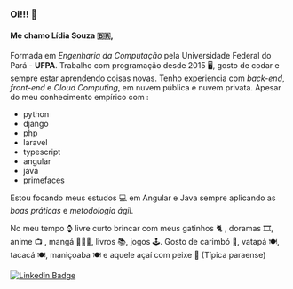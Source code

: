 ### Oi!!! 👋
#### Me chamo Lídia Souza 🇧🇷,
Formada em *Engenharia da Computação* pela Universidade Federal do Pará - **UFPA**. Trabalho com programação desde 2015 🖥️, gosto de codar e sempre estar aprendendo coisas novas. Tenho experiencia com *back-end*, *front-end* e *Cloud Computing*, em nuvem pública e nuvem privata.
Apesar do meu conhecimento empírico com :
- python
- django
- php
- laravel
- typescript
- angular
- java
- primefaces

Estou focando meus estudos 💻 em Angular e Java sempre aplicando as *boas práticas* e *metodologia ágil*.
 
 
No meu tempo ⌚ livre curto brincar com meus gatinhos 🐈 , doramas 🎞️, anime 📺 , mangá 📘🇯🇵, livros 📚, jogos 🕹️. Gosto de carimbó 🎼, vatapá 🍽️, tacacá 🍽️, maniçoaba 🍽️ e aquele açaí com peixe 🍴 (Típica paraense)
 

<!--
**lidiambsouza/lidiambsouza** is a ✨ _special_ ✨ repository because its `README.md` (this file) appears on your GitHub profile.-->



[![Linkedin Badge](https://img.shields.io/badge/-LinkedIn-blue?style=flat-square&logo=Linkedin&logoColor=white&link=https://www.linkedin.com/in/lidiambsouza)](https://www.linkedin.com/in/lidiambsouza)
